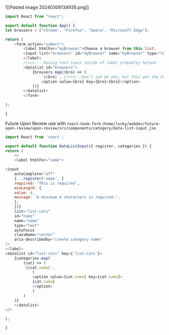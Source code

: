 ![[Pasted image 20240306134935.png]]

``` javascript
import React from "react";

export default function App() {
let brousers = ["Chrome", "Firefox", "Opera", "Microsoft Edge"];

return (
	<form action="submit">
		<label htmlFor="myBrowser">Choose a browser from this list:
		<input list="browsers" id="myBrowser" name="myBrowser" type="text"/>
		</label>
		//<<<--- Having text input inside of label probabley helped
		<datalist id="browsers">
			{brousers.map((bro) => (
				`${bro}`, //<<<---Don't ask me why, but this was the key
				<option value={bro} key={bro}>{bro}</option>
			))}
		</datalist>
		</form>

);

}
```

Future Upon Review use with `react-hook-form`
`/home/lucky/webdev/future-upon-review/upon-review/src/components/category/data-list-input.jsx`

``` javascript
import React from 'react';

export default function DataListInput({ register, categories }) {
return (
	<>
	<label htmlFor="name">

<input
	autoComplete="off"
	{...register('name', {
	required: 'This is required',
	minLength: {
	value: 4,
	message: 'A minimum 4 characters is required.',
	},
	})}
	list="list-cats"
	id="name"
	name="name"
	type="text"
	autoFocus
	className="center"
	aria-describedby="create category name"
/>
</label>
<datalist id="list-cats" key={'list-cats'}>
	{categories.map(
		(cat) => (
		`${cat.name}`,
			(
			<option value={cat.name} key={cat.name}>
			{cat.name}
			</option>
			)
		)
	)}
	</datalist>
</>

);

}
```
